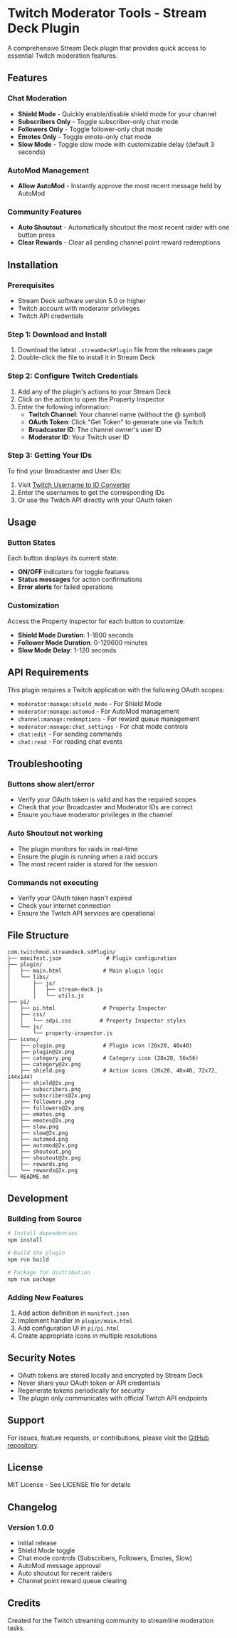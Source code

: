 # Twitch Moderator Tools - Stream Deck Plugin

A comprehensive Stream Deck plugin that provides quick access to essential Twitch moderation features.

## Features

### Chat Moderation
- **Shield Mode** - Quickly enable/disable shield mode for your channel
- **Subscribers Only** - Toggle subscriber-only chat mode
- **Followers Only** - Toggle follower-only chat mode
- **Emotes Only** - Toggle emote-only chat mode
- **Slow Mode** - Toggle slow mode with customizable delay (default 3 seconds)

### AutoMod Management
- **Allow AutoMod** - Instantly approve the most recent message held by AutoMod

### Community Features
- **Auto Shoutout** - Automatically shoutout the most recent raider with one button press
- **Clear Rewards** - Clear all pending channel point reward redemptions

## Installation

### Prerequisites
- Stream Deck software version 5.0 or higher
- Twitch account with moderator privileges
- Twitch API credentials

### Step 1: Download and Install
1. Download the latest `.streamDeckPlugin` file from the releases page
2. Double-click the file to install it in Stream Deck

### Step 2: Configure Twitch Credentials
1. Add any of the plugin's actions to your Stream Deck
2. Click on the action to open the Property Inspector
3. Enter the following information:
   - **Twitch Channel**: Your channel name (without the @ symbol)
   - **OAuth Token**: Click "Get Token" to generate one via Twitch
   - **Broadcaster ID**: The channel owner's user ID
   - **Moderator ID**: Your Twitch user ID

### Step 3: Getting Your IDs
To find your Broadcaster and User IDs:
1. Visit [Twitch Username to ID Converter](https://www.streamweasels.com/tools/convert-twitch-username-to-user-id/)
2. Enter the usernames to get the corresponding IDs
3. Or use the Twitch API directly with your OAuth token

## Usage

### Button States
Each button displays its current state:
- **ON/OFF** indicators for toggle features
- **Status messages** for action confirmations
- **Error alerts** for failed operations

### Customization
Access the Property Inspector for each button to customize:
- **Shield Mode Duration**: 1-1800 seconds
- **Follower Mode Duration**: 0-129600 minutes
- **Slow Mode Delay**: 1-120 seconds

## API Requirements

This plugin requires a Twitch application with the following OAuth scopes:
- `moderator:manage:shield_mode` - For Shield Mode
- `moderator:manage:automod` - For AutoMod management
- `channel:manage:redemptions` - For reward queue management
- `moderator:manage:chat_settings` - For chat mode controls
- `chat:edit` - For sending commands
- `chat:read` - For reading chat events

## Troubleshooting

### Buttons show alert/error
- Verify your OAuth token is valid and has the required scopes
- Check that your Broadcaster and Moderator IDs are correct
- Ensure you have moderator privileges in the channel

### Auto Shoutout not working
- The plugin monitors for raids in real-time
- Ensure the plugin is running when a raid occurs
- The most recent raider is stored for the session

### Commands not executing
- Verify your OAuth token hasn't expired
- Check your internet connection
- Ensure the Twitch API services are operational

## File Structure

```
com.twitchmod.streamdeck.sdPlugin/
├── manifest.json              # Plugin configuration
├── plugin/
│   ├── main.html             # Main plugin logic
│   └── libs/
│       ├── js/
│       │   ├── stream-deck.js
│       │   └── utils.js
├── pi/
│   ├── pi.html               # Property Inspector
│   ├── css/
│   │   └── sdpi.css         # Property Inspector styles
│   └── js/
│       └── property-inspector.js
├── icons/
│   ├── plugin.png            # Plugin icon (20x20, 40x40)
│   ├── plugin@2x.png
│   ├── category.png          # Category icon (28x28, 56x56)
│   ├── category@2x.png
│   ├── shield.png            # Action icons (20x20, 40x40, 72x72, 144x144)
│   ├── shield@2x.png
│   ├── subscribers.png
│   ├── subscribers@2x.png
│   ├── followers.png
│   ├── followers@2x.png
│   ├── emotes.png
│   ├── emotes@2x.png
│   ├── slow.png
│   ├── slow@2x.png
│   ├── automod.png
│   ├── automod@2x.png
│   ├── shoutout.png
│   ├── shoutout@2x.png
│   ├── rewards.png
│   └── rewards@2x.png
└── README.md
```

## Development

### Building from Source
```bash
# Install dependencies
npm install

# Build the plugin
npm run build

# Package for distribution
npm run package
```

### Adding New Features
1. Add action definition in `manifest.json`
2. Implement handler in `plugin/main.html`
3. Add configuration UI in `pi/pi.html`
4. Create appropriate icons in multiple resolutions

## Security Notes

- OAuth tokens are stored locally and encrypted by Stream Deck
- Never share your OAuth token or API credentials
- Regenerate tokens periodically for security
- The plugin only communicates with official Twitch API endpoints

## Support

For issues, feature requests, or contributions, please visit the [GitHub repository](https://github.com/yourusername/twitch-mod-streamdeck).

## License

MIT License - See LICENSE file for details

## Changelog

### Version 1.0.0
- Initial release
- Shield Mode toggle
- Chat mode controls (Subscribers, Followers, Emotes, Slow)
- AutoMod message approval
- Auto shoutout for recent raiders
- Channel point reward queue clearing

## Credits

Created for the Twitch streaming community to streamline moderation tasks.

